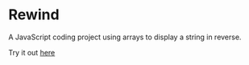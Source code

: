 # Rewind
A JavaScript coding project using arrays to display a string in reverse.

Try it out  [here](https://rewind-demo.netlify.app/)
